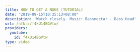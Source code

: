 ```yaml
---
title: HOW TO GET A NUKE [TUTORIAL]
date: "2019-09-15T10:35:13+08:00"
description: 'Watch closely. Music: Bassnectar - Bass Head'
url: /nfkrz/f4kU14BGVtw/
providers:
  youtube:
    id: f4kU14BGVtw
type: video
---
```

